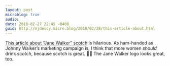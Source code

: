 ```yaml
---
layout: post
microblog: true
audio: 
date: 2018-02-27 22:45 -0400
guid: http://mjdescy.micro.blog/2018/02/28/this-article-about.html
---
```

[This article about “Jane Walker” scotch](https://www.washingtonpost.com/news/voraciously/wp/2018/02/26/thanks-to-jane-walker-ladies-can-finally-drink-scotch/?utm_term=.89044419905e) is hilarious. As ham-handed as Johnny Walker’s marketing campaign is, I think that more women _should_ drink scotch, because scotch is great. 🏴🥃 The Jane Walker logo looks great, too.
